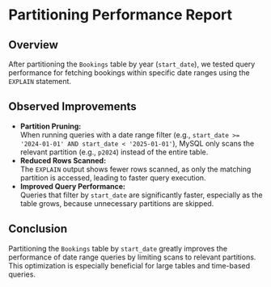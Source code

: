 # Partitioning Performance Report

## Overview

After partitioning the `Bookings` table by year (`start_date`), we tested query performance for fetching bookings within specific date ranges using the `EXPLAIN` statement.

## Observed Improvements

- **Partition Pruning:**  
  When running queries with a date range filter (e.g., `start_date >= '2024-01-01' AND start_date < '2025-01-01'`), MySQL only scans the relevant partition (e.g., `p2024`) instead of the entire table.
- **Reduced Rows Scanned:**  
  The `EXPLAIN` output shows fewer rows scanned, as only the matching partition is accessed, leading to faster query execution.
- **Improved Query Performance:**  
  Queries that filter by `start_date` are significantly faster, especially as the table grows, because unnecessary partitions are skipped.

## Conclusion

Partitioning the `Bookings` table by `start_date` greatly improves the performance of date range queries by limiting scans to relevant partitions. This optimization is especially beneficial for large tables and time-based queries.